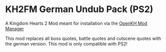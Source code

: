 # KH2FM German Undub Pack (PS2)
 
A Kingdom Hearts 2 Mod meant for installation via the [OpenKH Mod Manager](https://github.com/Xeeynamo/OpenKh)

This mod replaces all boss quotes, battle quotes and cutscene quotes with the german version. This mod is only compatible with PS2!